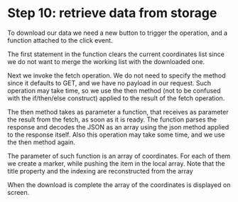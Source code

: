 # Step 10: retrieve data from storage

To download our data we need a new button to trigger the operation, and a function attached to the click event.

The first statement in the function clears the current coordinates list since we do not want to merge the working list with the downloaded one.

Next we invoke the fetch operation. We do not need to specify the method since it defaults to GET, and we have no payload in our request. Such operation may take time, so we use the then method (not to be confused with the if/then/else construct) applied to the result of the fetch operation.

The then method takes as parameter a function, that receives as parameter the result from the fetch, as soon as it is ready. The function parses the response and decodes the JSON as an array using the json method applied to the response itself. Also this operation may take some time, and we use the then method again.

The parameter of such function is an array of coordinates. For each of them we create a marker, while pushing the item in the local array. Note that the title property and the indexing are reconstructed from the array

When the download is complete the array of the coordinates is displayed on screen.
